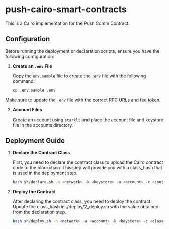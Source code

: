 # push-cairo-smart-contracts

This is a Cairo implementation for the Push Comm Contract.

## Configuration

Before running the deployment or declaration scripts, ensure you have the following configuration:

1. **Create an `.env` File**

   Copy the `env.sample` file to create the `.env` file with the following command:

   ```bash
   cp .env.sample .env

Make sure to update the `.env` file with the correct RPC URLs and fee token.

2. **Account Files**

    Create an account using `starkli` and place the account file and keystore file in the accounts directory. 

## Deployment Guide
1. **Declare the Contract Class**

    First, you need to declare the contract class to upload the Cairo contract code to the blockchain. This step will provide you with a class_hash that is used in the deployment step.

    ```bash
    bash sh/declare.sh -n <network> -k <keystore> -a <account> -c <contract_name>
    

2. **Deploy the Contract**

    After declaring the contract class, you need to deploy the contract. Update the class_hash in ./deploy/2_deploy.sh with the value obtained from the declaration step.

    ```bash
    bash sh/deploy.sh -n <network> -a <account> -k <keystore> -c <class_hash> -d "<constructor_calldata>"
    
